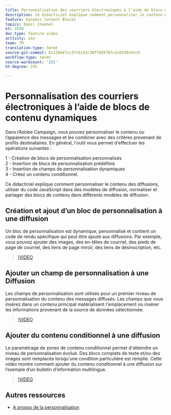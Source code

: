 ```yaml
---
title: Personnalisation des courriers électroniques à l’aide de blocs de contenu dynamiques
description: Ce didacticiel explique comment personnaliser le contenu des diffusions, utiliser du code JavaScript dans des modèles de diffusion, normaliser et partager des blocs de contenu dans différents modèles de diffusion.
feature: Dynamic Content Blocks
topics: Email Channel
kt: 1559
doc-type: feature video
activity: use
team: TM
translation-type: tm+mt
source-git-commit: 8112b947cc37c6143c38f7d59787c3c6339cb5c9
workflow-type: tm+mt
source-wordcount: '251'
ht-degree: 23%

---
```



# Personnalisation des courriers électroniques à l’aide de blocs de contenu dynamiques

Dans l’Adobe Campaign, vous pouvez personnaliser le contenu ou l’apparence des messages et les combiner avec des critères provenant de profils destinataires. En général, l&#39;outil vous permet d&#39;effectuer les opérations suivantes :

1 - Création de blocs de personnalisation personnalisés\
2 - Insertion de blocs de personnalisation prédéfinis\
3 - Insertion de champs de personnalisation dynamiques\
4 - Créez un contenu conditionnel.

Ce didacticiel explique comment personnaliser le contenu des diffusions, utiliser du code JavaScript dans des modèles de diffusion, normaliser et partager des blocs de contenu dans différents modèles de diffusion.

## Création et ajout d’un bloc de personnalisation à une diffusion

Un bloc de personnalisation est dynamique, personnalisé et contient un code de rendu spécifique qui peut être ajouté aux diffusions. Par exemple, vous pouvez ajouter des images, des en-têtes de courriel, des pieds de page de courriel, des liens de page miroir, des liens de désinscription, etc.

>[!VIDEO](https://video.tv.adobe.com/v/24924?quality=12)

## Ajouter un champ de personnalisation à une Diffusion

Les champs de personnalisation sont utilisés pour un premier niveau de personnalisation du contenu des messages diffusés. Les champs que vous insérez dans un contenu principal matérialisent l&#39;emplacement où insérer les informations provenant de la source de données sélectionnée.

>[!VIDEO](https://video.tv.adobe.com/v/24925?quality=12)

## Ajouter du contenu conditionnel à une diffusion

Le paramétrage de zones de contenu conditionnel permet d&#39;atteindre un niveau de personnalisation évolué. Des blocs complets de texte et/ou des images sont remplacés lorsqu&#39;une condition particulière est remplie. Cette vidéo montre comment ajouter du contenu conditionnel à une diffusion sur l’exemple d’un bulletin d’information multilingue.

>[!VIDEO](https://video.tv.adobe.com/v/24926?quality=12)

## Autres ressources

* [A propos de la personnalisation](https://docs.adobe.com/content/help/en/campaign-classic/using/sending-messages/personalizing-deliveries/about-personalization.html)

